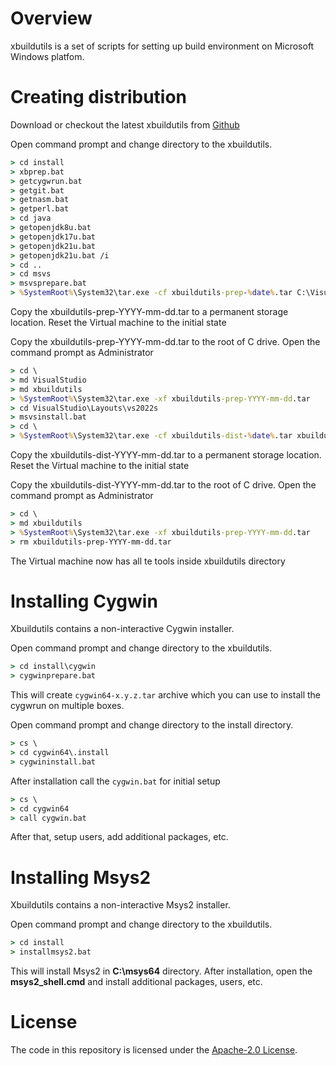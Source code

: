# Overview

xbuildutils is a set of scripts for setting up build
environment on Microsoft Windows platfom.

# Creating distribution

Download or checkout the latest xbuildutils from
[Github](https://github.com/mturk/xbuildutils)

Open command prompt and change directory
to the xbuildutils.

```cmd
> cd install
> xbprep.bat
> getcygwrun.bat
> getgit.bat
> getnasm.bat
> getperl.bat
> cd java
> getopenjdk8u.bat
> getopenjdk17u.bat
> getopenjdk21u.bat
> getopenjdk21u.bat /i
> cd ..
> cd msvs
> msvsprepare.bat
> %SystemRoot%\System32\tar.exe -cf xbuildutils-prep-%date%.tar C:\VisualStudio C:\xbuildutils

```

Copy the xbuildutils-prep-YYYY-mm-dd.tar to a permanent storage location.
Reset the Virtual machine to the initial state

Copy the xbuildutils-prep-YYYY-mm-dd.tar to the root of C drive.
Open the command prompt as Administrator

```cmd
> cd \
> md VisualStudio
> md xbuildutils
> %SystemRoot%\System32\tar.exe -xf xbuildutils-prep-YYYY-mm-dd.tar
> cd VisualStudio\Layouts\vs2022s
> msvsinstall.bat
> cd \
> %SystemRoot%\System32\tar.exe -cf xbuildutils-dist-%date%.tar xbuildutils

```

Copy the xbuildutils-dist-YYYY-mm-dd.tar to a permanent storage location.
Reset the Virtual machine to the initial state

Copy the xbuildutils-dist-YYYY-mm-dd.tar to the root of C drive.
Open the command prompt as Administrator

```cmd
> cd \
> md xbuildutils
> %SystemRoot%\System32\tar.exe -xf xbuildutils-prep-YYYY-mm-dd.tar
> rm xbuildutils-prep-YYYY-mm-dd.tar

```

The Virtual machine now has all te tools inside xbuildutils directory

# Installing Cygwin

Xbuildutils contains a non-interactive Cygwin installer.

Open command prompt and change directory
to the xbuildutils.

```cmd
> cd install\cygwin
> cygwinprepare.bat

```

This will create `cygwin64-x.y.z.tar` archive
which you can use to install the cygwrun on multiple boxes.

Open command prompt and change directory
to the install directory.

```cmd
> cs \
> cd cygwin64\.install
> cygwininstall.bat

```

After installation call the `cygwin.bat` for initial
setup

```cmd
> cs \
> cd cygwin64
> call cygwin.bat

```

After that, setup users, add additional packages, etc.

# Installing Msys2

Xbuildutils contains a non-interactive Msys2 installer.

Open command prompt and change directory
to the xbuildutils.

```cmd
> cd install
> installmsys2.bat

```

This will install Msys2 in **C:\msys64** directory.
After installation, open the **msys2_shell.cmd** and install
additional packages, users, etc.


# License

The code in this repository is licensed under the [Apache-2.0 License](LICENSE.txt).
